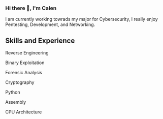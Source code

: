 ### Hi there 👋, I'm Calen
I am currently working towrads my major for Cybersecurity, I really enjoy Pentesting, Development, and Networking.

## Skills and Experience
Reverse Engineering

Binary Exploitation

Forensic Analysis

Cryptography

Python

Assembly

CPU Architecture

